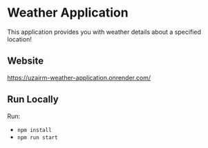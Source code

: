 # Weather Application

This application provides you with weather details about a specified location!

## Website

https://uzairm-weather-application.onrender.com/

## Run Locally

Run:

-   `npm install`
-   `npm run start`
